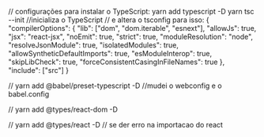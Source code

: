 // configurações para instalar o TypeScript:
yarn add typescript -D 
yarn tsc --init //inicializa o TypeScript
// e altera o tsconfig para isso:
{
  "compilerOptions": {
    "lib": ["dom", "dom.iterable", "esnext"],
    "allowJs": true,
    "jsx": "react-jsx",
    "noEmit": true,
    "strict": true,
    "moduleResolution": "node",
    "resolveJsonModule": true,
    "isolatedModules": true,
    "allowSyntheticDefaultImports": true,
    "esModuleInterop": true,
    "skipLibCheck": true,
    "forceConsistentCasingInFileNames": true
  },
  "include": ["src"]
}

// yarn add @babel/preset-typescript -D
//mudei o webconfig e o babel.config

// yarn add @types/react-dom -D

// yarn add @types/react -D   // se der erro na importacao do react

